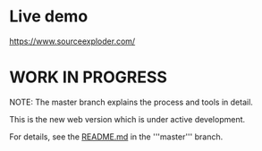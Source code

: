 # Live demo
https://www.sourceexploder.com/

# WORK IN PROGRESS
NOTE: The master branch explains the process and tools in detail.

This is the new web version which is under active development.

For details, see the [README.md](https://github.com/enricoros/code-xray/tree/master) in the
'''master''' branch.
